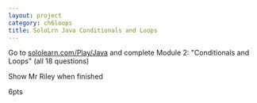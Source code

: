 ```yaml
---
layout: project
category: ch6loops
title: SoloLrn Java Conditionals and Loops
---
```


Go to [sololearn.com/Play/Java](https://www.sololearn.com/Play/Java) and complete Module 2: "Conditionals and Loops" (all 18 questions)

Show Mr Riley when finished

6pts

